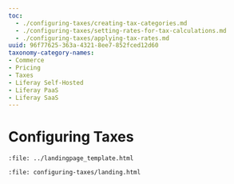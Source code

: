 ```yaml
---
toc:
  - ./configuring-taxes/creating-tax-categories.md
  - ./configuring-taxes/setting-rates-for-tax-calculations.md
  - ./configuring-taxes/applying-tax-rates.md
uuid: 96f77625-363a-4321-8ee7-852fced12d60
taxonomy-category-names:
- Commerce
- Pricing
- Taxes
- Liferay Self-Hosted
- Liferay PaaS
- Liferay SaaS
---
```

# Configuring Taxes

```{raw} html
:file: ../landingpage_template.html
```

```{raw} html
:file: configuring-taxes/landing.html
```
